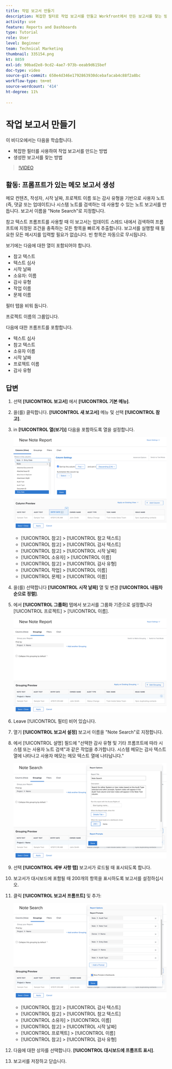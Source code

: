 ```yaml
---
title: 작업 보고서 만들기
description: 복잡한 필터로 작업 보고서를 만들고 Workfront에서 만든 보고서를 찾는 방법에 대해 알아봅니다. 활동 - 프롬프트가 있는 메모 보고서를 만듭니다.
activity: use
feature: Reports and Dashboards
type: Tutorial
role: User
level: Beginner
team: Technical Marketing
thumbnail: 335154.png
kt: 8859
exl-id: 90bad2e8-9cd2-4ae7-973b-eeab9d615bef
doc-type: video
source-git-commit: 650e4d346e1792863930dcebafacab4c88f2a8bc
workflow-type: tm+mt
source-wordcount: '414'
ht-degree: 11%

---
```


# 작업 보고서 만들기

이 비디오에서는 다음을 학습합니다.

* 복잡한 필터를 사용하여 작업 보고서를 만드는 방법
* 생성한 보고서를 찾는 방법

>[!VIDEO](https://video.tv.adobe.com/v/335154/?quality=12&learn=on)

## 활동: 프롬프트가 있는 메모 보고서 생성

메모 컨텐츠, 작성자, 시작 날짜, 프로젝트 이름 또는 감사 유형을 기반으로 사용자 노트(즉, 댓글 또는 업데이트)나 시스템 노트를 검색하는 데 사용할 수 있는 노트 보고서를 만듭니다. 보고서 이름을 &quot;Note Search&quot;로 지정합니다.

참고 텍스트 프롬프트를 사용할 때 이 보고서는 업데이트 스레드 내에서 검색하여 프롬프트에 지정된 조건을 충족하는 모든 항목을 빠르게 추출합니다. 보고서를 실행할 때 필요한 모든 메시지를 입력할 필요가 없습니다. 빈 항목은 자동으로 무시됩니다.

보기에는 다음에 대한 열이 포함되어야 합니다.

* 참고 텍스트
* 텍스트 심사
* 시작 날짜
* 소유자: 이름
* 감사 유형
* 작업 이름
* 문제 이름

필터 탭을 비워 둡니다.

프로젝트 이름의 그룹입니다.

다음에 대한 프롬프트를 포함합니다.

* 텍스트 심사
* 참고 텍스트
* 소유자 이름
* 시작 날짜
* 프로젝트 이름
* 감사 유형

## 답변

1. 선택 **[!UICONTROL 보고서]** 에서 **[!UICONTROL 기본 메뉴]**.
1. 을(를) 클릭합니다. **[!UICONTROL 새 보고서]** 메뉴 및 선택 **[!UICONTROL 참고]**.
1. in **[!UICONTROL 열(보기)]** 다음을 포함하도록 열을 설정합니다.

   ![메모 보고서 열을 만드는 화면의 이미지입니다](assets/note-report-columns.png)

   * [!UICONTROL 참고] > [!UICONTROL 참고 텍스트]
   * [!UICONTROL 참고] > [!UICONTROL 감사 텍스트]
   * [!UICONTROL 참고] > [!UICONTROL 시작 날짜]
   * [!UICONTROL 소유자] > [!UICONTROL 이름]
   * [!UICONTROL 참고] > [!UICONTROL 감사 유형]
   * [!UICONTROL 작업] > [!UICONTROL 이름]
   * [!UICONTROL 문제] > [!UICONTROL 이름]

1. 을(를) 선택합니다 **[!UICONTROL 시작 날짜]** 열 및 변경 **[!UICONTROL 내림차순으로 정렬]**.
1. 에서 **[!UICONTROL 그룹화]** 탭에서 보고서를 그룹화 기준으로 설정합니다 [!UICONTROL 프로젝트] > [!UICONTROL 이름].

   ![참고 보고서 그룹을 만들 화면의 이미지입니다](assets/note-report-groupings.png)

1. Leave [!UICONTROL 필터] 비어 있습니다.
1. 열기 **[!UICONTROL 보고서 설정]** 보고서 이름을 &quot;Note Search&quot;로 지정합니다.
1. 에서 [!UICONTROL 설명] 필드에 &quot;선택한 감사 유형 및 기타 프롬프트에 따라 시스템 또는 사용자 노트 검색&quot;과 같은 작업을 추가합니다. 시스템 메모는 감사 텍스트 열에 나타나고 사용자 메모는 메모 텍스트 열에 나타납니다.&quot;

   ![메모 보고서 설정을 만드는 화면의 이미지입니다](assets/note-report-report-options.png)

1. 선택 **[!UICONTROL 세부 사항 탭]** 보고서가 로드될 때 표시되도록 합니다.
1. 보고서가 대시보드에 포함될 때 200개의 항목을 표시하도록 보고서를 설정하십시오.
1. 클릭 **[!UICONTROL 보고서 프롬프트]** 및 추가:

   ![메모 보고서 프롬프트를 생성하는 화면의 이미지입니다](assets/note-report-report-prompts.png)

   * [!UICONTROL 참고] > [!UICONTROL 감사 텍스트]
   * [!UICONTROL 참고] > [!UICONTROL 참고 텍스트]
   * [!UICONTROL 소유자] > [!UICONTROL 이름]
   * [!UICONTROL 참고] > [!UICONTROL 시작 날짜]
   * [!UICONTROL 프로젝트] > [!UICONTROL 이름]
   * [!UICONTROL 참고] > [!UICONTROL 감사 유형]

1. 다음에 대한 상자를 선택합니다. **[!UICONTROL 대시보드에 프롬프트 표시]**.
1. 보고서를 저장하고 닫습니다.
